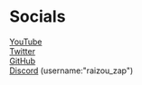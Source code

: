 # Socials
[YouTube](https://www.youtube.com/@raizou_zap)  
[Twitter](https://twitter.com/raizou_zap)  
[GitHub](https://github.com/raizou-zap)  
[Discord](https://discord.gg/K6tgTtPHtf) (username:"raizou_zap")
